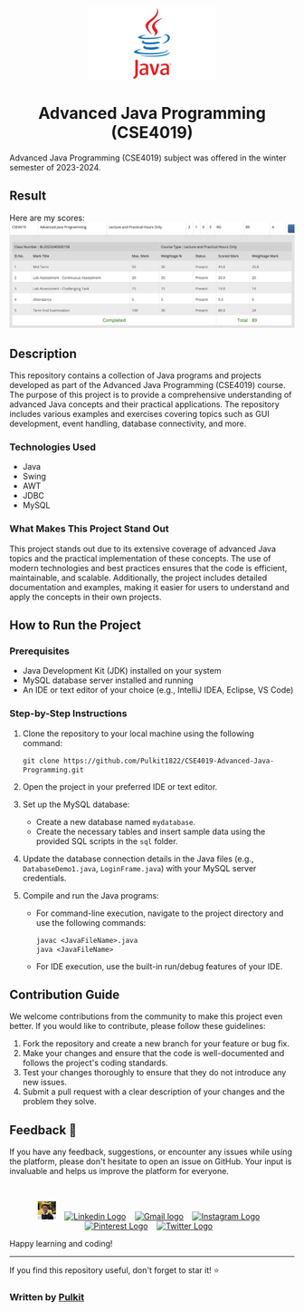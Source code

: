 <p align="center">
  <a href="https://github.com/Pulkit1822/CSE4019-Advanced-Java-Programming">
    <img src="https://github.com/Pulkit1822/Personal-Portfolio/blob/main/public/projects/Java.jpg" height="128">
  </a>
   <h1 align="center">Advanced Java Programming (CSE4019)</h1>
</p>

Advanced Java Programming (CSE4019) subject was offered in the winter semester of 2023-2024.

## Result

Here are my scores:
![Result](https://github.com/Pulkit1822/CSE4019-Advanced-Java-Programming/blob/main/content/result.png)


## Description

This repository contains a collection of Java programs and projects developed as part of the Advanced Java Programming (CSE4019) course. The purpose of this project is to provide a comprehensive understanding of advanced Java concepts and their practical applications. The repository includes various examples and exercises covering topics such as GUI development, event handling, database connectivity, and more.

### Technologies Used

- Java
- Swing
- AWT
- JDBC
- MySQL

### What Makes This Project Stand Out

This project stands out due to its extensive coverage of advanced Java topics and the practical implementation of these concepts. The use of modern technologies and best practices ensures that the code is efficient, maintainable, and scalable. Additionally, the project includes detailed documentation and examples, making it easier for users to understand and apply the concepts in their own projects.

## How to Run the Project

### Prerequisites

- Java Development Kit (JDK) installed on your system
- MySQL database server installed and running
- An IDE or text editor of your choice (e.g., IntelliJ IDEA, Eclipse, VS Code)

### Step-by-Step Instructions

1. Clone the repository to your local machine using the following command:
   ```
   git clone https://github.com/Pulkit1822/CSE4019-Advanced-Java-Programming.git
   ```

2. Open the project in your preferred IDE or text editor.

3. Set up the MySQL database:
   - Create a new database named `mydatabase`.
   - Create the necessary tables and insert sample data using the provided SQL scripts in the `sql` folder.

4. Update the database connection details in the Java files (e.g., `DatabaseDemo1.java`, `LoginFrame.java`) with your MySQL server credentials.

5. Compile and run the Java programs:
   - For command-line execution, navigate to the project directory and use the following commands:
     ```
     javac <JavaFileName>.java
     java <JavaFileName>
     ```
   - For IDE execution, use the built-in run/debug features of your IDE.

## Contribution Guide

We welcome contributions from the community to make this project even better. If you would like to contribute, please follow these guidelines:

1. Fork the repository and create a new branch for your feature or bug fix.
2. Make your changes and ensure that the code is well-documented and follows the project's coding standards.
3. Test your changes thoroughly to ensure that they do not introduce any new issues.
4. Submit a pull request with a clear description of your changes and the problem they solve.

## Feedback 📝

If you have any feedback, suggestions, or encounter any issues while using the platform, please don't hesitate to open an issue on GitHub. Your input is invaluable and helps us improve the platform for everyone.

<br/>
<p align="center">
  <a href="https://pulkitmathur.tech/"><img src="https://github.com/Pulkit1822/Pulkit1822/blob/main/animated-icons/pic.jpeg" alt="portfolio" width="32"></a>&nbsp;&nbsp;&nbsp;
  <a href="https://www.linkedin.com/in/pulkitkmathur/"><img src="https://github.com/TheDudeThatCode/TheDudeThatCode/blob/master/Assets/Linkedin.svg" alt="Linkedin Logo" width="32"></a>&nbsp;&nbsp;&nbsp;
  <a href="mailto:pulkitmathur.me@gmail.com"><img src="https://github.com/TheDudeThatCode/TheDudeThatCode/blob/master/Assets/Gmail.svg" alt="Gmail logo" height="32"></a>&nbsp;&nbsp;&nbsp;
  <a href="https://www.instagram.com/pulkitkumarmathur/"><img src="https://github.com/TheDudeThatCode/TheDudeThatCode/blob/master/Assets/Instagram.svg" alt="Instagram Logo" width="32"></a>&nbsp;&nbsp;&nbsp;
  <a href="https://in.pinterest.com/pulkitkumarmathur/"><img src="https://upload.wikimedia.org/wikipedia/commons/0/08/Pinterest-logo.png?20160129083321" alt="Pinterest Logo" width="32"></a>&nbsp;&nbsp;&nbsp;
  <a href="https://twitter.com/pulkitkmathur"><img src="https://upload.wikimedia.org/wikipedia/commons/5/57/X_logo_2023_%28white%29.png" alt="Twitter Logo" width="32"></a>&nbsp;&nbsp;&nbsp;
</p>

Happy learning and coding!

---

If you find this repository useful, don't forget to star it! ⭐️

### Written by [Pulkit](https://github.com/Pulkit1822)
